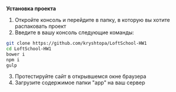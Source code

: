 **Установка проекта**

1. Откройте консоль и перейдите в папку, в которую вы хотите распаковать проект
2. Введите в вашу консоль следующие команды:

  ```sh
  git clone https://github.com/kryshtopa/LoftSchool-HW1
  cd LoftSchool-HW1
  bower i
  npm i
  gulp
  ```

3. Протестируйте сайт в открывшемся окне браузера
4. Загрузите содержимое папки "app" на ваш сервер
